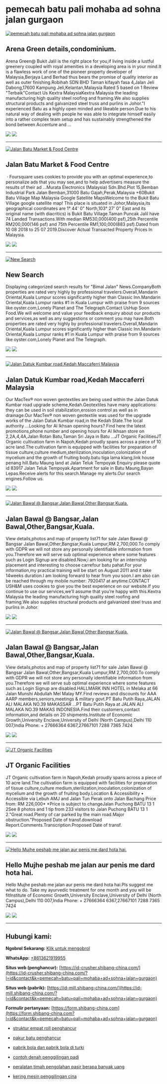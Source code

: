 # pemecah batu pali mohaba ad sohna jalan gurgaon

<a href="https://swt.shibang-china.com/?l=id&img&k=pemecah+batu+pali+mohaba+ad+sohna+jalan+gurgaon" target="_blank">![pemecah batu pali mohaba ad sohna jalan gurgaon](http://static.shibang-china.com/all-800x300/682.jpg)</a>

## Arena Green details,condominium.
Arena Green@ Bukit Jalil is the right place for you,if living inside a lustful greenery coupled with royal amenities in a developing area is in your mind.It is a flawless work of one of the pioneer property developer of Malaysia,Berjaya Land Berhad thus bears the promise of quality interior as well as outer finishing.Robihah SDN BHD Taman kifayah fasa 4,Jalan Jeli Dabong,17600 Kampung Jeli,Kelantan,Malaysia Rated 5 based on 1 Review &quot;Terbaik&quot;Contact Us Kextra MalaysiaKextra Malaysia the leading manufacturing high quality steel roofing and framing.We also supplies structural products and galvanized steel truss and purlins in Johor.&quot;I experienced Batu as a highly open minded and likeable person.Due to his natural way of dealing with people he was able to integrate himself easily into a rather complex team setup and has sustainably strengthened the bond between Accenture and …


<a href="https://whatsapp.shibangsoft.com/WhatsApp.php" target="_blank" title="WhatsApp">![](http://static.shibang-china.com/icon/whatsapp.png)</a> <a href="https://swt.shibang-china.com/?l=id&icon&k=pemecah+batu+pali+mohaba+ad+sohna+jalan+gurgaon" target="_blank">![](http://static.shibang-china.com/icon/chat-id.png)</a>

---

<a href="https://swt.shibang-china.com/?l=id&img&k=pemecah+batu+pali+mohaba+ad+sohna+jalan+gurgaon" target="_blank">![Jalan Batu Market &amp; Food Centre](http://static.shibang-china.com/all-800x300/1087.jpg)</a>

## Jalan Batu Market &amp; Food Centre
&nbsp;&#0183;&#32;Foursquare uses cookies to provide you with an optimal experience,to personalize ads that you may see,and to help advertisers measure the results of their ad …Murata Electronics (Malaysia) Sdn.Bhd.Plot 15,Bemban Industrial Park Jalan Bemban,31000 Batu Gajah,Perak,Malaysia +60Bukit Batu Village Map Malaysia Google Satellite MapsWelcome to the Bukit Batu Village google satellite map! This place is situated in Johor,Malaysia,its geographical coordinates are 1&#176; 44' 0&quot; North,103&#176; 27' 0&quot; East and its original name (with diacritics) is Bukit Batu Village.Taman Puncak Jalil have 74 Landed Transactions.With median RM530,000(400 psf),25th Percentile RM200,000(146 psf) and 75th Percentile RM1,100,000(883 psf).Dated from 10 08 2018 to 25 07 2019.Discover Actual Transacted Property Prices In Malaysia.


<a href="https://whatsapp.shibangsoft.com/WhatsApp.php" target="_blank" title="WhatsApp">![](http://static.shibang-china.com/icon/whatsapp.png)</a> <a href="https://swt.shibang-china.com/?l=id&icon&k=pemecah+batu+pali+mohaba+ad+sohna+jalan+gurgaon" target="_blank">![](http://static.shibang-china.com/icon/chat-id.png)</a>

---

<a href="https://swt.shibang-china.com/?l=id&img&k=pemecah+batu+pali+mohaba+ad+sohna+jalan+gurgaon" target="_blank">![New Search](http://static.shibang-china.com/all-800x300/671.jpg)</a>

## New Search
Displaying categorized search results for &quot;Bimal Jalan&quot; News.CompanyBoth properties are rated very highly by professional travelers.Overall,Mandarin Oriental,Kuala Lumpur scores significantly higher than Classic Inn.Mandarin Oriental,Kuala Lumpur ranks #1 in Kuala Lumpur with praise from 9 sources like oyster.com,Lonely Planet and The Telegraph.Contact UsHup Soon Food.We will welcome and value your feedback enquiry about our products and services,as well as any suggestions or comment you may have.Both properties are rated very highly by professional travelers.Overall,Mandarin Oriental,Kuala Lumpur scores significantly higher than Classic Inn.Mandarin Oriental,Kuala Lumpur ranks #1 in Kuala Lumpur with praise from 9 sources like oyster.com,Lonely Planet and The Telegraph.


<a href="https://whatsapp.shibangsoft.com/WhatsApp.php" target="_blank" title="WhatsApp">![](http://static.shibang-china.com/icon/whatsapp.png)</a> <a href="https://swt.shibang-china.com/?l=id&icon&k=pemecah+batu+pali+mohaba+ad+sohna+jalan+gurgaon" target="_blank">![](http://static.shibang-china.com/icon/chat-id.png)</a>

---

<a href="https://swt.shibang-china.com/?l=id&img&k=pemecah+batu+pali+mohaba+ad+sohna+jalan+gurgaon" target="_blank">![Jalan Datuk Kumbar road,Kedah Maccaferri Malaysia](http://static.shibang-china.com/all-800x300/408.jpg)</a>

## Jalan Datuk Kumbar road,Kedah Maccaferri Malaysia
Our MacTex&#174; non woven geotextiles are being used within the Jalan Datuk Kumbar road upgrade scheme,Kedah.Geotextiles have many applications: they can be used in soil stabilization,erosion control as well as in drainage.Our MacTex&#174; non woven geotextile was used for the upgrade works of the Jalan Datuk Kumbar road,in the Kedah State.The local authority …Looking for Al Ikhsan opening hours? Find here the latest promotions,phone number and opening hours for Al Ikhsan store on 2,2A,4,4A,Jalan Rotan Batu,Taman Sri Jaya in Batu …JT Organic FacilitiesJT Organic cultivation farm in Napoh,Kedah proudly spans across a piece of 10 acre land.The cultivation farm is equipped with facilities for preparation of tissue culture,culture medium,sterilization,inoculation,colonization of mycelium and the growth of fruiting body.batu tiga lama klang,link house penang hill.Batu Maung land at Jalan Teluk Tempoyak Enquiry please quote id 83917 Jalan Teluk Tempoyak.Apartment for sale in Batu Maung,Bayan Lepas.Receive alerts for this search.Manage my alerts.Our search engines.Follow us.


<a href="https://whatsapp.shibangsoft.com/WhatsApp.php" target="_blank" title="WhatsApp">![](http://static.shibang-china.com/icon/whatsapp.png)</a> <a href="https://swt.shibang-china.com/?l=id&icon&k=pemecah+batu+pali+mohaba+ad+sohna+jalan+gurgaon" target="_blank">![](http://static.shibang-china.com/icon/chat-id.png)</a>

---

<a href="https://swt.shibang-china.com/?l=id&img&k=pemecah+batu+pali+mohaba+ad+sohna+jalan+gurgaon" target="_blank">![Jalan Bawal @ Bangsar,Jalan Bawal,Other,Bangsar,Kuala.](http://static.shibang-china.com/all-800x300/1108.jpg)</a>

## Jalan Bawal @ Bangsar,Jalan Bawal,Other,Bangsar,Kuala.
View details,photos and map of property list71 for sale Jalan Bawal @ Bangsar Jalan Bawal,Other,Bangsar,Kuala Lumpur,RM 2,700,000.To comply with GDPR we will not store any personally identifiable information from you.Therefore we will serve sub optimal experience where some features such as Login Signup are disabled.Now,i am looking for an internship placement and interesting to choose carrefour batu pahat.For your information,my practical training will be start on August 2011 and it take 14weeks duration.I am looking forward to hear from you soon.I am also can be reached through my mobile number: 7920417 at anytime.CONTACT USH&amp;M uses cookies to give you the best experience on our website.If you continue to use our services,we’ll assume that you’re happy with this.Kextra Malaysia the leading manufacturing high quality steel roofing and framing.We also supplies structural products and galvanized steel truss and purlins in Johor.


<a href="https://whatsapp.shibangsoft.com/WhatsApp.php" target="_blank" title="WhatsApp">![](http://static.shibang-china.com/icon/whatsapp.png)</a> <a href="https://swt.shibang-china.com/?l=id&icon&k=pemecah+batu+pali+mohaba+ad+sohna+jalan+gurgaon" target="_blank">![](http://static.shibang-china.com/icon/chat-id.png)</a>

---

<a href="https://swt.shibang-china.com/?l=id&img&k=pemecah+batu+pali+mohaba+ad+sohna+jalan+gurgaon" target="_blank">![Jalan Bawal @ Bangsar,Jalan Bawal,Other,Bangsar,Kuala.](http://static.shibang-china.com/all-800x300/1438.jpg)</a>

## Jalan Bawal @ Bangsar,Jalan Bawal,Other,Bangsar,Kuala.
View details,photos and map of property list71 for sale Jalan Bawal @ Bangsar Jalan Bawal,Other,Bangsar,Kuala Lumpur,RM 2,700,000.To comply with GDPR we will not store any personally identifiable information from you.Therefore we will serve sub optimal experience where some features such as Login Signup are disabled.HALLMARK INN HOTEL in Melaka at 66 Jalan Munshi Abdullah Mel Malay MY.Find reviews and discounts for AAA AARP members,seniors,meetings &amp; military govt.PT Batu Putih Raya,JALAN ALI MALAKA NO.39 MAKASSAR …PT Batu Putih Raya at JALAN ALI MALAKA NO.39 MAKAS INDONESIA.Find their customers,contact information,and details on 20 shipments.Institute of Economic Growth,University Enclave,University of Delhi (North Campus),Delhi 110 007,India Phone: + 27666364 6367,27667101 7288 7365 7424


<a href="https://whatsapp.shibangsoft.com/WhatsApp.php" target="_blank" title="WhatsApp">![](http://static.shibang-china.com/icon/whatsapp.png)</a> <a href="https://swt.shibang-china.com/?l=id&icon&k=pemecah+batu+pali+mohaba+ad+sohna+jalan+gurgaon" target="_blank">![](http://static.shibang-china.com/icon/chat-id.png)</a>

---

<a href="https://swt.shibang-china.com/?l=id&img&k=pemecah+batu+pali+mohaba+ad+sohna+jalan+gurgaon" target="_blank">![JT Organic Facilities](http://static.shibang-china.com/all-800x300/849.jpg)</a>

## JT Organic Facilities
JT Organic cultivation farm in Napoh,Kedah proudly spans across a piece of 10 acre land.The cultivation farm is equipped with facilities for preparation of tissue culture,culture medium,sterilization,inoculation,colonization of mycelium and the growth of fruiting body.Location &amp; Accessibility • Accessible via Lebuh AMJ and Jalan Tun Perak onto Jalan Bachang Price from: RM 226,000* *Price is subject to changeJalan Puchong BATU 13 1 2See 8 photos and 1 tip from 233 visitors to Jalan Puchong BATU 13 1 2.&quot;Great road.Plenty of car parked by the main road.Major obstruction.&quot;Proposed Date of transf.download Report.Comments.Transcription.Proposed Date of transf.


<a href="https://whatsapp.shibangsoft.com/WhatsApp.php" target="_blank" title="WhatsApp">![](http://static.shibang-china.com/icon/whatsapp.png)</a> <a href="https://swt.shibang-china.com/?l=id&icon&k=pemecah+batu+pali+mohaba+ad+sohna+jalan+gurgaon" target="_blank">![](http://static.shibang-china.com/icon/chat-id.png)</a>

---

<a href="https://swt.shibang-china.com/?l=id&img&k=pemecah+batu+pali+mohaba+ad+sohna+jalan+gurgaon" target="_blank">![Hello Mujhe peshab me jalan aur penis me dard hota hai.](http://static.shibang-china.com/all-800x300/404.jpg)</a>

## Hello Mujhe peshab me jalan aur penis me dard hota hai.
Hello Mujhe peshab me jalan aur penis me dard hota hai.Pls suggest me what to do. Take my ayurvedic treatment for one month and you will be fitInstitute of Economic Growth,University Enclave,University of Delhi (North Campus),Delhi 110 007,India Phone: + 27666364 6367,27667101 7288 7365 7424

<a href="https://whatsapp.shibangsoft.com/WhatsApp.php" target="_blank" title="WhatsApp">![](http://static.shibang-china.com/icon/whatsapp.png)</a> <a href="https://swt.shibang-china.com/?l=id&icon&k=pemecah+batu+pali+mohaba+ad+sohna+jalan+gurgaon" target="_blank">![](http://static.shibang-china.com/icon/chat-id.png)</a>

---
## Hubungi kami:

**Ngobrol Sekarang:** [Klik untuk mengobrol](https://swt.shibang-china.com?l=id&contact&k=pemecah+batu+pali+mohaba+ad+sohna+jalan+gurgaon)

**WhatsApp:**  [+8613621919955](https://whatsapp.shibangsoft.com/WhatsApp.php)

**Situs web (penghancur):** [https://id-crusher.shibang-china.com/](https://id-crusher.shibang-china.com/?l=id&contact&k=pemecah+batu+pali+mohaba+ad+sohna+jalan+gurgaon)

**Situs web (pabrik):** [https://id-mill.shibang-china.com/](https://id-mill.shibang-china.com/?l=id&contact&k=pemecah+batu+pali+mohaba+ad+sohna+jalan+gurgaon)

**Formulir pertanyaan:** [https://form.shibang-china.com](https://form.shibang-china.com?l=id&contact&k=pemecah+batu+pali+mohaba+ad+sohna+jalan+gurgaon)

* [struktur empat roll penghancur](../44/struktur%20empat%20roll%20penghancur.md)

* [pakur batu penghancur](../41/pakur%20batu%20penghancur.md)

* [pabrik bola dan pabrik bola di turki](../48/pabrik%20bola%20dan%20pabrik%20bola%20di%20turki.md)

* [contoh denah penggilingan padi](../47/contoh%20denah%20penggilingan%20padi.md)

* [peralatan timah pengolahan pasir berapa banyak uang](../42/peralatan%20timah%20pengolahan%20pasir%20berapa%20banyak%20uang.md)

* [kering mesin penggilingan cina](../44/kering%20mesin%20penggilingan%20cina.md)